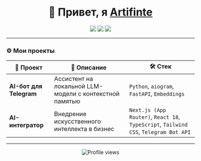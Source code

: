 <h1 align="center">👋 Привет, я <a href="#">Artifinte</a></h1>

<p align="center">
  <a href="https://github.com/artifinte"><img src="https://img.shields.io/github/followers/artifinte?label=Follow&style=social" /></a>
  <a href="https://t.me/artifinte"><img src="https://img.shields.io/badge/Telegram-2CA5E0?style=flat&logo=telegram&logoColor=white" /></a>
  <a href="mailto:tiartifinte@gmail.com"><img src="https://img.shields.io/badge/Email-0078D4?style=flat&logo=gmail&logoColor=white" /></a>
</p>

---

### ⚙️ Мои проекты

| 🧩 Проект | 📝 Описание | 🛠️ Стек |
|-----------|--------------|----------|
| **AI-бот для Telegram** | Ассистент на локальной LLM-модели с контекстной памятью | `Python`, `aiogram`, `FastAPI`, `Embeddings` |
| **AI-интегратор** | Внедрение искусственного интеллекта в бизнес | `Next.js (App Router)`, `React 18`, `TypeScript`, `Tailwind CSS`, `Telegram Bot API` |

---

<p align="center">
  <img src="https://komarev.com/ghpvc/?username=artifinte&label=Profile%20views&color=0e75b6&style=flat" alt="Profile views" />
</p>
